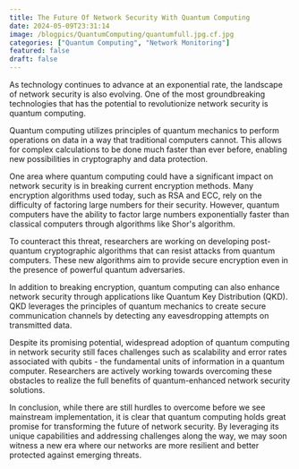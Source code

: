 ```yaml
---
title: The Future Of Network Security With Quantum Computing
date: 2024-05-09T23:31:14
image: /blogpics/QuantumComputing/quantumfull.jpg.cf.jpg
categories: ["Quantum Computing", "Network Monitoring"]
featured: false
draft: false
---
```

As technology continues to advance at an exponential rate, the landscape of network security is also evolving. One of the most groundbreaking technologies that has the potential to revolutionize network security is quantum computing. 

Quantum computing utilizes principles of quantum mechanics to perform operations on data in a way that traditional computers cannot. This allows for complex calculations to be done much faster than ever before, enabling new possibilities in cryptography and data protection.

One area where quantum computing could have a significant impact on network security is in breaking current encryption methods. Many encryption algorithms used today, such as RSA and ECC, rely on the difficulty of factoring large numbers for their security. However, quantum computers have the ability to factor large numbers exponentially faster than classical computers through algorithms like Shor's algorithm.

To counteract this threat, researchers are working on developing post-quantum cryptographic algorithms that can resist attacks from quantum computers. These new algorithms aim to provide secure encryption even in the presence of powerful quantum adversaries.

In addition to breaking encryption, quantum computing can also enhance network security through applications like Quantum Key Distribution (QKD). QKD leverages the principles of quantum mechanics to create secure communication channels by detecting any eavesdropping attempts on transmitted data.

Despite its promising potential, widespread adoption of quantum computing in network security still faces challenges such as scalability and error rates associated with qubits - the fundamental units of information in a quantum computer. Researchers are actively working towards overcoming these obstacles to realize the full benefits of quantum-enhanced network security solutions.

In conclusion, while there are still hurdles to overcome before we see mainstream implementation, it is clear that quantum computing holds great promise for transforming the future of network security. By leveraging its unique capabilities and addressing challenges along the way, we may soon witness a new era where our networks are more resilient and better protected against emerging threats.
